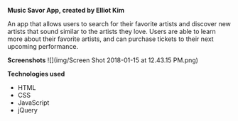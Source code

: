 **Music Savor App, created by Elliot Kim**

An app that allows users to search for their favorite artists and discover new artists that sound similar to the artists
they love.  Users are able to learn more about their favorite artists, and can purchase tickets to their next
upcoming performance.

**Screenshots**
![](img/Screen Shot 2018-01-15 at 12.43.15 PM.png)


**Technologies used**
* HTML
* CSS
* JavaScript
* jQuery
